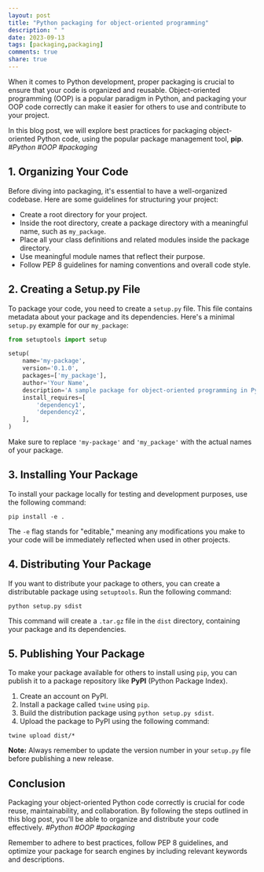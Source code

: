```yaml
---
layout: post
title: "Python packaging for object-oriented programming"
description: " "
date: 2023-09-13
tags: [packaging,packaging]
comments: true
share: true
---
```


When it comes to Python development, proper packaging is crucial to ensure that your code is organized and reusable. Object-oriented programming (OOP) is a popular paradigm in Python, and packaging your OOP code correctly can make it easier for others to use and contribute to your project.

In this blog post, we will explore best practices for packaging object-oriented Python code, using the popular package management tool, **pip**. *#Python #OOP #packaging*

## 1. Organizing Your Code

Before diving into packaging, it's essential to have a well-organized codebase. Here are some guidelines for structuring your project:

- Create a root directory for your project.
- Inside the root directory, create a package directory with a meaningful name, such as `my_package`.
- Place all your class definitions and related modules inside the package directory.
- Use meaningful module names that reflect their purpose.
- Follow PEP 8 guidelines for naming conventions and overall code style.

## 2. Creating a Setup.py File

To package your code, you need to create a `setup.py` file. This file contains metadata about your package and its dependencies. Here's a minimal `setup.py` example for our `my_package`:

```python
from setuptools import setup

setup(
    name='my-package',
    version='0.1.0',
    packages=['my_package'],
    author='Your Name',
    description='A sample package for object-oriented programming in Python',
    install_requires=[
        'dependency1',
        'dependency2',
    ],
)
```

Make sure to replace `'my-package'` and `'my_package'` with the actual names of your package.

## 3. Installing Your Package

To install your package locally for testing and development purposes, use the following command:

```shell
pip install -e .
```

The `-e` flag stands for "editable," meaning any modifications you make to your code will be immediately reflected when used in other projects.

## 4. Distributing Your Package

If you want to distribute your package to others, you can create a distributable package using `setuptools`. Run the following command:

```shell
python setup.py sdist
```

This command will create a `.tar.gz` file in the `dist` directory, containing your package and its dependencies.

## 5. Publishing Your Package

To make your package available for others to install using `pip`, you can publish it to a package repository like **PyPI** (Python Package Index).

1. Create an account on PyPI.
2. Install a package called `twine` using `pip`.
3. Build the distribution package using `python setup.py sdist`.
4. Upload the package to PyPI using the following command:

```shell
twine upload dist/*
```

**Note:** Always remember to update the version number in your `setup.py` file before publishing a new release.

## Conclusion

Packaging your object-oriented Python code correctly is crucial for code reuse, maintainability, and collaboration. By following the steps outlined in this blog post, you'll be able to organize and distribute your code effectively. *#Python #OOP #packaging*

Remember to adhere to best practices, follow PEP 8 guidelines, and optimize your package for search engines by including relevant keywords and descriptions.